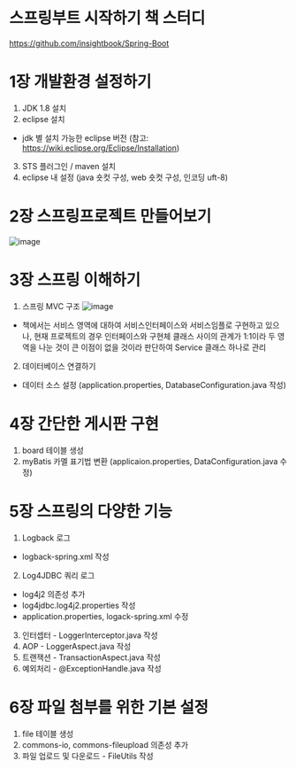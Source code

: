 # 스프링부트 시작하기 책 스터디
https://github.com/insightbook/Spring-Boot

# 1장 개발환경 설정하기
1) JDK 1.8 설치
2) eclipse 설치 
- jdk 별 설치 가능한 eclipse 버전 (참고: https://wiki.eclipse.org/Eclipse/Installation)
3) STS 플러그인 / maven 설치
4) eclipse 내 설정 (java 숏컷 구성, web 숏컷 구성, 인코딩 uft-8)

# 2장 스프링프로젝트 만들어보기
![image](https://user-images.githubusercontent.com/46243850/168424946-05763df7-ba91-4609-ab4f-4fc05ce918ee.png)

# 3장 스프링 이해하기 
1) 스프링 MVC 구조
![image](https://user-images.githubusercontent.com/46243850/168425593-c45820b8-6b65-4a31-a690-b5daf429b774.png)
- 책에서는 서비스 영역에 대하여 서비스인터페이스와 서비스임플로 구현하고 있으나, 현재 프로젝트의 경우 인터페이스와 구현체 클래스 사이의 관계가 1:1이라 두 영역을 나눈 것이 큰 이점이 없을 것이라 판단하여 Service 클래스 하나로 관리
2) 데이터베이스 연결하기
- 데이터 소스 설정 (application.properties, DatabaseConfiguration.java 작성)

# 4장 간단한 게시판 구현
1) board 테이블 생성
2) myBatis 카멜 표기법 변환 (applicaion.properties, DataConfiguration.java 수정)

# 5장 스프링의 다양한 기능
1) Logback 로그
- logback-spring.xml 작성 
2) Log4JDBC 쿼리 로그
- log4j2 의존성 추가
- log4jdbc.log4j2.properties 작성
- application.properties, logack-spring.xml 수정
3) 인터셉터 - LoggerInterceptor.java 작성
4) AOP - LoggerAspect.java 작성 
5) 트랜잭션 - TransactionAspect.java 작성
6) 예외처리 - @ExceptionHandle.java 작성

# 6장 파일 첨부를 위한 기본 설정
1) file 테이블 생성
2) commons-io, commons-fileupload 의존성 추가
3) 파일 업로드 및 다운로드 - FileUtils 작성

